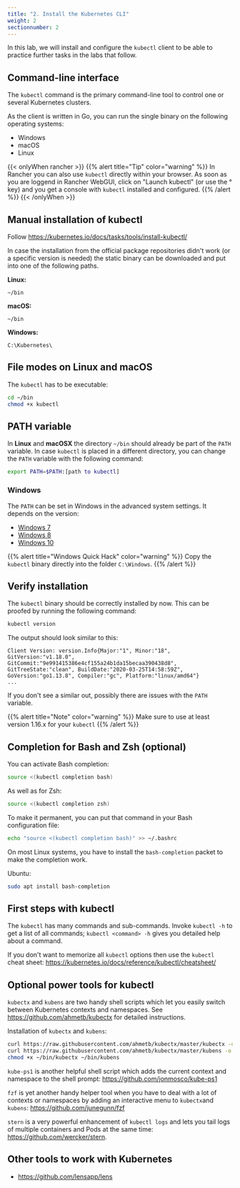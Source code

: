 ```yaml
---
title: "2. Install the Kubernetes CLI"
weight: 2
sectionnumber: 2
---
```


In this lab, we will install and configure the `kubectl` client to be able to practice further tasks in the labs that follow.


## Command-line interface

The `kubectl` command is the primary command-line tool to control one or several Kubernetes clusters.

As the client is written in Go, you can run the single binary on the following operating systems:

* Windows
* macOS
* Linux

{{< onlyWhen rancher >}}
{{% alert title="Tip" color="warning" %}}
In Rancher you can also use `kubectl` directly within your browser. As soon as you are loggend in Rancher WebGUI, click on "Launch kubectl" (or use the ° key) and you get a console with `kubectl` installed and configured.
{{% /alert %}}
{{< /onlyWhen >}}


## Manual installation of kubectl

Follow <https://kubernetes.io/docs/tasks/tools/install-kubectl/>

In case the installation from the official package repositories didn't work (or a specific version is needed) the static binary can be downloaded and put into one of the following paths.


**Linux:**

```
~/bin
```


**macOS:**

```
~/bin
```


**Windows:**

```
C:\Kubernetes\
```


## File modes on Linux and macOS

The `kubectl` has to be executable:

```bash
cd ~/bin
chmod +x kubectl
```


## PATH variable

In **Linux** and **macOSX** the directory `~/bin` should already be part of the `PATH` variable.
In case `kubectl` is placed in a different directory, you can change the `PATH` variable with the following command:

```bash
export PATH=$PATH:[path to kubectl]
```


### Windows

The `PATH` can be set in Windows in the advanced system settings. It depends on the version:

* [Windows 7](http://geekswithblogs.net/renso/archive/2009/10/21/how-to-set-the-windows-path-in-windows-7.aspx)
* [Windows 8](http://www.itechtics.com/customize-windows-environment-variables/)
* [Windows 10](http://techmixx.de/windows-10-umgebungsvariablen-bearbeiten/)

{{% alert title="Windows Quick Hack" color="warning" %}}
Copy the `kubectl` binary directly into the folder `C:\Windows`.
{{% /alert %}}


## Verify installation

The `kubectl` binary should be correctly installed by now. This can be proofed by running the following command:

```bash
kubectl version
```

The output should look similar to this:

```
Client Version: version.Info{Major:"1", Minor:"18", GitVersion:"v1.18.0", GitCommit:"9e991415386e4cf155a24b1da15becaa390438d8", GitTreeState:"clean", BuildDate:"2020-03-25T14:58:59Z", GoVersion:"go1.13.8", Compiler:"gc", Platform:"linux/amd64"}
...
```

If you don't see a similar out, possibly there are issues with the `PATH` variable.

{{% alert title="Note" color="warning" %}}
Make sure to use at least version 1.16.x for your `kubectl`
{{% /alert %}}


## Completion for Bash and Zsh (optional)

You can activate Bash completion:

```bash
source <(kubectl completion bash)
```

As well as for Zsh:

```bash
source <(kubectl completion zsh)
```

To make it permanent, you can put that command in your Bash configuration file:

```bash
echo "source <(kubectl completion bash)" >> ~/.bashrc
```

On most Linux systems, you have to install the `bash-completion` packet to make the completion work.

Ubuntu:

```bash
sudo apt install bash-completion
```


## First steps with kubectl

The `kubectl` has many commands and sub-commands. Invoke `kubectl -h` to get a list of all commands; `kubectl <command> -h`
gives you detailed help about a command.

If you don't want to memorize all `kubectl` options then use the `kubectl` cheat sheet:
<https://kubernetes.io/docs/reference/kubectl/cheatsheet/>


## Optional power tools for kubectl

`kubectx` and `kubens` are two handy shell scripts which let you easily switch between Kubernetes contexts and
namespaces. See <https://github.com/ahmetb/kubectx> for detailed instructions.

Installation of `kubectx` and `kubens`:

```bash
curl https://raw.githubusercontent.com/ahmetb/kubectx/master/kubectx -o ~/bin/kubectx
curl https://raw.githubusercontent.com/ahmetb/kubectx/master/kubens -o ~/bin/kubens
chmod +x ~/bin/kubectx ~/bin/kubens
```

`kube-ps1` is another helpful shell script which adds the current context and namespace to the shell prompt:
<https://github.com/jonmosco/kube-ps1>

`fzf` is yet another handy helper tool when you have to deal with a lot of contexts or namespaces by
adding an interactive menu to `kubectx`and `kubens`: <https://github.com/junegunn/fzf>

`stern` is a very powerful enhancement of `kubectl logs` and lets you tail logs of multiple containers and Pods at the
same time: <https://github.com/wercker/stern>.


## Other tools to work with Kubernetes

* <https://github.com/lensapp/lens>
